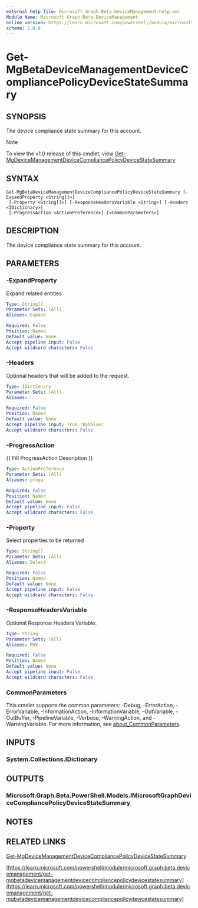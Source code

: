 ```yaml
---
external help file: Microsoft.Graph.Beta.DeviceManagement-help.xml
Module Name: Microsoft.Graph.Beta.DeviceManagement
online version: https://learn.microsoft.com/powershell/module/microsoft.graph.beta.devicemanagement/get-mgbetadevicemanagementdevicecompliancepolicydevicestatesummary
schema: 2.0.0
---
```


# Get-MgBetaDeviceManagementDeviceCompliancePolicyDeviceStateSummary

## SYNOPSIS
The device compliance state summary for this account.

> [!NOTE]
> To view the v1.0 release of this cmdlet, view [Get-MgDeviceManagementDeviceCompliancePolicyDeviceStateSummary](/powershell/module/Microsoft.Graph.DeviceManagement/Get-MgDeviceManagementDeviceCompliancePolicyDeviceStateSummary?view=graph-powershell-1.0)

## SYNTAX

```
Get-MgBetaDeviceManagementDeviceCompliancePolicyDeviceStateSummary [-ExpandProperty <String[]>]
 [-Property <String[]>] [-ResponseHeadersVariable <String>] [-Headers <IDictionary>]
 [-ProgressAction <ActionPreference>] [<CommonParameters>]
```

## DESCRIPTION
The device compliance state summary for this account.

## PARAMETERS

### -ExpandProperty
Expand related entities

```yaml
Type: String[]
Parameter Sets: (All)
Aliases: Expand

Required: False
Position: Named
Default value: None
Accept pipeline input: False
Accept wildcard characters: False
```

### -Headers
Optional headers that will be added to the request.

```yaml
Type: IDictionary
Parameter Sets: (All)
Aliases:

Required: False
Position: Named
Default value: None
Accept pipeline input: True (ByValue)
Accept wildcard characters: False
```

### -ProgressAction
{{ Fill ProgressAction Description }}

```yaml
Type: ActionPreference
Parameter Sets: (All)
Aliases: proga

Required: False
Position: Named
Default value: None
Accept pipeline input: False
Accept wildcard characters: False
```

### -Property
Select properties to be returned

```yaml
Type: String[]
Parameter Sets: (All)
Aliases: Select

Required: False
Position: Named
Default value: None
Accept pipeline input: False
Accept wildcard characters: False
```

### -ResponseHeadersVariable
Optional Response Headers Variable.

```yaml
Type: String
Parameter Sets: (All)
Aliases: RHV

Required: False
Position: Named
Default value: None
Accept pipeline input: False
Accept wildcard characters: False
```

### CommonParameters
This cmdlet supports the common parameters: -Debug, -ErrorAction, -ErrorVariable, -InformationAction, -InformationVariable, -OutVariable, -OutBuffer, -PipelineVariable, -Verbose, -WarningAction, and -WarningVariable. For more information, see [about_CommonParameters](http://go.microsoft.com/fwlink/?LinkID=113216).

## INPUTS

### System.Collections.IDictionary
## OUTPUTS

### Microsoft.Graph.Beta.PowerShell.Models.IMicrosoftGraphDeviceCompliancePolicyDeviceStateSummary
## NOTES

## RELATED LINKS
[Get-MgDeviceManagementDeviceCompliancePolicyDeviceStateSummary](/powershell/module/Microsoft.Graph.DeviceManagement/Get-MgDeviceManagementDeviceCompliancePolicyDeviceStateSummary?view=graph-powershell-1.0)

[https://learn.microsoft.com/powershell/module/microsoft.graph.beta.devicemanagement/get-mgbetadevicemanagementdevicecompliancepolicydevicestatesummary](https://learn.microsoft.com/powershell/module/microsoft.graph.beta.devicemanagement/get-mgbetadevicemanagementdevicecompliancepolicydevicestatesummary)





